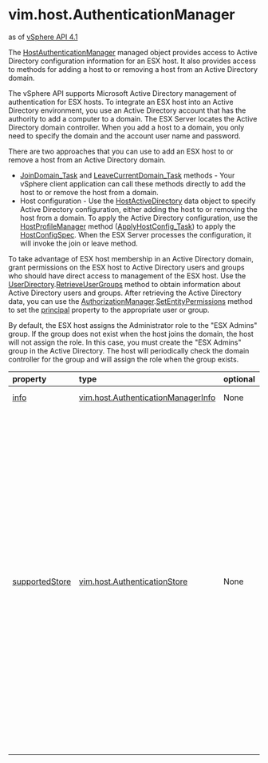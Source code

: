 vim.host.AuthenticationManager
==============================
as of [vSphere API 4.1](vim.version.md#vim.version.version6)


The <a href="vim.host.AuthenticationManager.md">HostAuthenticationManager</a> managed object provides   access to Active Directory configuration information for an   ESX host. It also provides access to methods for adding a host   to or removing a host from an Active Directory domain.   <p>   The vSphere API supports Microsoft Active Directory management   of authentication for ESX hosts. To integrate an ESX host   into an Active Directory environment, you use an Active   Directory account that has the authority to add   a computer to a domain. The ESX Server locates the Active   Directory domain controller. When you add a host to a domain,   you only need to specify the domain and the account   user name and password.   <p>   There are two approaches that you can use to add an ESX host   to or remove a host from an Active Directory domain.   <ul>   <li><a href="vim.host.ActiveDirectoryAuthentication.md#joinDomain">JoinDomain_Task</a> and     <a href="vim.host.ActiveDirectoryAuthentication.md#leaveCurrentDomain">LeaveCurrentDomain_Task</a>     methods - Your vSphere client application can call     these methods directly to add the host to or remove the host     from a domain.   </li>   <li>Host configuration - Use the <a href="vim.host.ActiveDirectorySpec.md">HostActiveDirectory</a> data object     to specify Active Directory configuration, either adding the host to     or removing the host from a domain. To apply the Active Directory     configuration, use the <a href="vim.profile.host.ProfileManager.md">HostProfileManager</a> method     (<a href="vim.profile.host.ProfileManager.md#applyHostConfiguration">ApplyHostConfig_Task</a>)     to apply the <a href="vim.host.ConfigSpec.md">HostConfigSpec</a>. When the ESX Server processes     the configuration, it will invoke the join or leave method.   </li>   </ul>   <p>   To take advantage of ESX host membership in an Active Directory domain,   grant permissions on the ESX host to Active Directory users and groups   who should have direct access to management of the ESX host.   Use the <a href="vim.UserDirectory.md">UserDirectory</a>.<a href="vim.UserDirectory.md#retrieveUserGroups">RetrieveUserGroups</a>   method to obtain information about Active Directory users and groups.   After retrieving the Active Directory data, you can use the   <a href="vim.AuthorizationManager.md">AuthorizationManager</a>.<a href="vim.AuthorizationManager.md#setEntityPermissions">SetEntityPermissions</a>   method to set the <a href="vim.AuthorizationManager.Permission.md#principal">principal</a> property   to the appropriate user or group.   <p>   By default, the ESX host assigns the Administrator role to the "ESX Admins" group.   If the group does not exist when the host joins the domain, the host will   not assign the role. In this case, you must create the "ESX Admins"   group in the Active Directory. The host will periodically check the domain controller   for the group and will assign the role when the group exists.

| property | type | optional | priv | desc |
|:---------|:-----|:---------|:-----|:-----|
| <a href='info'>info</a> | [vim.host.AuthenticationManagerInfo](vim.host.AuthenticationManagerInfo.md "vim.host.AuthenticationManagerInfo") | None | None | Information about Active Directory membership. |
| <a href='supportedStore'>supportedStore</a> | [vim.host.AuthenticationStore](vim.host.AuthenticationStore.md "vim.host.AuthenticationStore") | None | None | An array that can contain managed object references to local and  Active Directory authentication managed objects.  <p>  <code>supportedStore</code> data implies a connection to a system  that stores information about accounts.  The <code>supportedStore</code> array can include the following objects:  <ul>    <li> <a href="vim.host.LocalAuthentication.md">HostLocalAuthentication</a> - Local authentication refers         to user accounts on the ESX host. Local authentication is always enabled.    </li>    <li> <a href="vim.host.ActiveDirectoryAuthentication.md">HostActiveDirectoryAuthentication</a> - Active Directory authentication         refers to computer accounts and user accounts on the domain controller.         This object indicates the domain membership status for the host         and defines the join and leave methods for Active Directory         membership.         <p />         If <code>supportedStore</code> references         a <a href="vim.host.ActiveDirectoryAuthentication.md">HostActiveDirectoryAuthentication</a> object, the host         is capable of joining a domain.         However, if you try to add a host to a domain when the         <a href="vim.host.AuthenticationStoreInfo.md">HostAuthenticationStoreInfo</a>.<a href="vim.host.AuthenticationStoreInfo.md#enabled">enabled</a>         property is <code>True</code> (accessed through the <code>info</code>         property), the join method will throw a fault.    </li>  </ul> |


